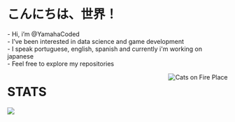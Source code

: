 # こんにちは、世界！

<p align="left">
- Hi, i’m @YamahaCoded<br>
- I’ve been interested in data science and game development<br>
- I speak portuguese, english, spanish and currently i'm working on japanese<br>
- Feel free to explore my repositories<br>
</p>


<img align="right" src="https://imgur.com/CzGWxDK.gif" alt="Cats on Fire Place">
  
  
# STATS
<img align="left" src="https://github-readme-stats.vercel.app/api/top-langs/?username=YamahaCoded&layout=compact&langs_count=6&theme=github_dark">


<!---
YamahaCoded/YamahaCoded is a ✨ special ✨ repository because its `README.md` (this file) appears on your GitHub profile.
You can click the Preview link to take a look at your changes.
--->
